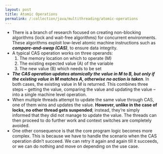 ```yaml
---
layout: post
title: Atomic Operations
permalink: /:collection/java/multithreading/atomic-operations
---
```



* There is a branch of research focused on creating non-blocking algorithms (lock and wait-free algorithms) for concurrent environments. These algorithms exploit low-level atomic machine instructions such as ***compare-and-swap (CAS)***, to ensure data integrity.
* A typical CAS operation works on three operands:
	1. The memory location on which to operate (M)
	1. The existing expected value (A) of the variable
	1. The new value (B) which needs to be set
* ***The CAS operation updates atomically the value in M to B, but only if the existing value in M matches A, otherwise no action is taken***. In both cases, the existing value in M is returned. This combines three steps – getting the value, comparing the value and updating the value – into a single machine level operation.
* When multiple threads attempt to update the same value through CAS, one of them wins and updates the value. **However, unlike in the case of locks, no other thread gets suspended**; instead, they’re simply informed that they did not manage to update the value. The threads can then proceed to do further work and context switches are completely avoided.
* One other consequence is that the core program logic becomes more complex. This is because we have to handle the scenario when the CAS operation didn’t succeed. We can retry it again and again till it succeeds, or we can do nothing and move on depending on the use case.
